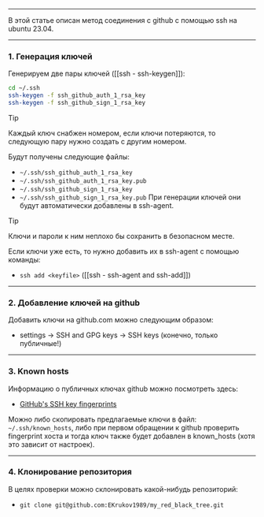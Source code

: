 ___
В этой статье описан метод соединения с github с помощью ssh на ubuntu 23.04.

___
### 1. Генерация ключей

Генерируем две пары ключей ([[ssh - ssh-keygen]]):
```bash
cd ~/.ssh
ssh-keygen -f ssh_github_auth_1_rsa_key
ssh-keygen -f ssh_github_sign_1_rsa_key
```

>[!tip]
>Каждый ключ снабжен номером, если ключи потеряются, то следующую пару нужно создать с другим номером.

Будут получены следующие файлы:
- `~/.ssh/ssh_github_auth_1_rsa_key`
- `~/.ssh/ssh_github_auth_1_rsa_key.pub`
- `~/.ssh/ssh_github_sign_1_rsa_key`
- `~/.ssh/ssh_github_sign_1_rsa_key.pub`
При генерации ключей они будут автоматически добавлены в ssh-agent.

>[!tip]
>Ключи и пароли к ним неплохо бы сохранить в безопасном месте.

Если ключи уже есть, то нужно добавить их в ssh-agent с помощью команды:
- `ssh add <keyfile>` ([[ssh - ssh-agent and ssh-add]])

___
### 2. Добавление ключей на github

Добавить ключи на github.com можно следующим образом:
- settings -> SSH and GPG keys -> SSH keys (конечно, только публичные!)

___
### 3. Known hosts

Информацию о публичных ключах github можно посмотреть здесь:
- [GitHub's SSH key fingerprints](https://docs.github.com/en/authentication/keeping-your-account-and-data-secure/githubs-ssh-key-fingerprints)

Можно либо скопировать предлагаемые ключи в файл: `~/.ssh/known_hosts`,
либо при первом обращении к github проверить fingerprint хоста и тогда ключ также будет добавлен в known_hosts (хотя это зависит от настроек).

___
### 4. Клонирование репозитория

В целях проверки можно склонировать какой-нибудь репозиторий:
- `git clone git@github.com:EKrukov1989/my_red_black_tree.git`



